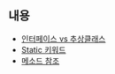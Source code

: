 내용
-

* [인터페이스 vs 추상클래스](./src/com/company/Abstract_Interface_Lamda/README.md "")
* [Static 키워드](./src/com/company/Static/static.md "Static 키워드")
* [메소드 참조](src/com/company/MethodReference/README.md "메소드 참조")

